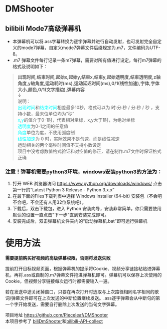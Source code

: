 # DMShooter   
## bilibili Mode7高级弹幕机    
* 本弹幕机可以将.ass字幕转换为逐字弹幕并进行自动发射，也可发射完全自定义的mode7弹幕，自定义mode7弹幕文件后缀规定为.m7，文件编码为UTF-8。   
* .m7 弹幕文件每行记录一条m7弹幕，需要对所有值进行设定，每行m7弹幕的格式及说明如下：   
>**出现时间,结束时间,起始x,起始y,结束x,结束y,起始透明度,结束透明度,z轴角度,y轴角度,运动耗时(ms),运动延迟时间(ms),0/1(线性加速),字体,字体大小,颜色,0/1(文字描边),弹幕内容**   
↓   
说明：   
<font color=#00ffff>出现时间</font>和<font color=#00ffff>结束时间</font>相差最多10秒，格式可以为 时:分:秒 / 分:秒 / 秒 ，支持小数，最末位单位均为“秒”    
<font color=#00ffff>x</font>,<font color=#00ffff>y</font>的值介于0-1时，代表相对坐标，x,y大于1时，为绝对坐标   
<font color=#00ffff>透明度</font>为0-1之间的任意值       
<font color=#00ffff>角度</font>单位为度，不使用弧度制   
<font color=#00ffff>线性加速</font>为 0 时，实际效果不是匀速，而是线性减速   
运动相关的两个毫秒时间值不支持小数设定   
项目中没考虑数值格式验证和对空值的修正，请在制作.m7文件时保证格式正确   
    
   
### 注意！弹幕机需要python3环境，windows安装python3的方法为：   
1. 打开 WEB 浏览器访问 https://www.python.org/downloads/windows/ 点击第一行的“Latest Python 3 Release - Python 3.x.x”   
2. 在最下面的Files下载列表中选择 Windows installer (64-bit) 安装包（不会吧不会吧，不会还有人用32位系统吧）。   
3. 下载后，双击下载包，进入 Python 安装向导，安装非常简单，你只需要使用默认的设置一直点击"下一步"直到安装完成即可。   
4. 安装完成后，双击弹幕机文件夹内的“启动弹幕机.bat”即可运行弹幕机   
   
# 使用方法
**需要提前购买好视频的高级弹幕权限，否则将发送失败**  

提前打开目标视频页面，根据弹幕机的提示将Cookie、视频分享链接粘贴进弹幕机，再将.ass或自制的.m7弹幕文件拖进弹幕机即可。弹幕机可以保存上次使用的Cookie，但视频分享链接每次运行时都需要输入一遍。   

若在发送中途关闭掉窗口，只要在再次打开时选取与上次路径相同名字相同的歌词/弹幕文件即可在上次发送的中断位置继续发送。.ass逐字弹幕会从中断句的第一个字开始发送，需要自行删除上次发送的当句文字弹幕。

项目地址 https://github.com/Pieceleaf/DMShooter   
本项目参考了 [biliDmShooter](https://github.com/opheliaKyouko/biliDmShooter)和[bilibili-API-collect ](https://github.com/SocialSisterYi/bilibili-API-collect)   
